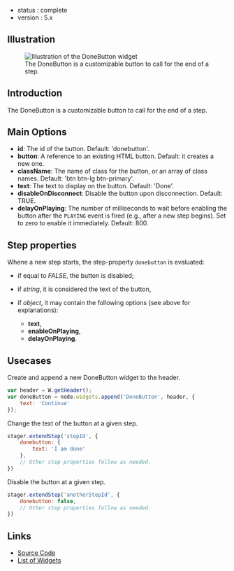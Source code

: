  - status : complete
 - version : 5.x

## Illustration

<figure>
  <img src="http://nodegame.org/images/wiki/v5/done-button-widget.jpeg" alt="Illustration of the DoneButton widget">
  <br>
  <figcaption>The DoneButton is a customizable button to call for the end
  of a step.</figcaption>
</figure>

## Introduction

The DoneButton is a customizable button to call for the end of a step.

## Main Options

- **id**: The id of the button. Default: 'donebutton'.
- **button**: A reference to an existing HTML button. Default: it
  creates a new one.
- **className**: The name of class for the button, or an array of class
  names. Default: 'btn btn-lg btn-primary'.
- **text**: The text to display on the button. Default: 'Done'.
- **disableOnDisconnect**: Disable the button upon disconnection. Default: TRUE.
- **delayOnPlaying**: The number of milliseconds to wait before enabling the
  button after the `PLAYING` event is fired (e.g., after a new step begins). Set to zero to enable it immediately. Default: 800.

## Step properties

Whene a new step starts, the step-property `donebutton` is evaluated:

- if equal to _FALSE_, the button is disabled;
- if _string_, it is considered the text of the button,
- if _object_, it may contain the following options (see above for explanations):

    - **text**,
    - **enableOnPlaying**,
    - **delayOnPlaying**.


## Usecases

Create and append a new DoneButton widget to the header.
```js
var header = W.getHeader();
var doneButton = node.widgets.append('DoneButton', header, {
    text: 'Continue'
});
```

Change the text of the button at a given step.
```js
stager.extendStep('stepId', {
    donebutton: {
        text: 'I am done'
    },
    // Other step properties follow as needed.
})
```

Disable the button at a given step.
```js
stager.extendStep('anotherStepId', {
    donebutton: false,
    // Other step properties follow as needed.
})
```


## Links

- [Source Code](https://github.com/nodeGame/nodegame-widgets/blob/master/widgets/DoneButton.js)
- [List of Widgets](Widgets-v5)
